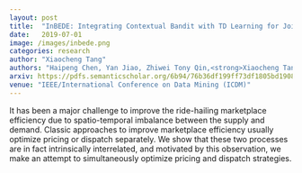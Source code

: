 ```yaml
---
layout: post
title:  "InBEDE: Integrating Contextual Bandit with TD Learning for Joint Pricing and Dispatch of Ride-Hailing Platforms"
date:   2019-07-01
image: /images/inbede.png
categories: research
author: "Xiaocheng Tang"
authors: "Haipeng Chen, Yan Jiao, Zhiwei Tony Qin,<strong>Xiaocheng Tang</strong>, Hao Li, Bo An, Hongtu Zhu, Jieping Ye"
arxiv: https://pdfs.semanticscholar.org/6b94/76b36df199ff73df1805bd1908c123e27cdd.pdf
venue: "IEEE/International Conference on Data Mining (ICDM)"
---
```

It has been a major challenge to improve the ride-hailing marketplace efficiency due to spatio-temporal imbalance between the supply and demand. Classic approaches to improve marketplace efficiency usually optimize pricing or dispatch separately. We show that these two processes are in fact intrinsically interrelated, and motivated by this observation, we make an attempt to simultaneously optimize pricing and dispatch strategies.
